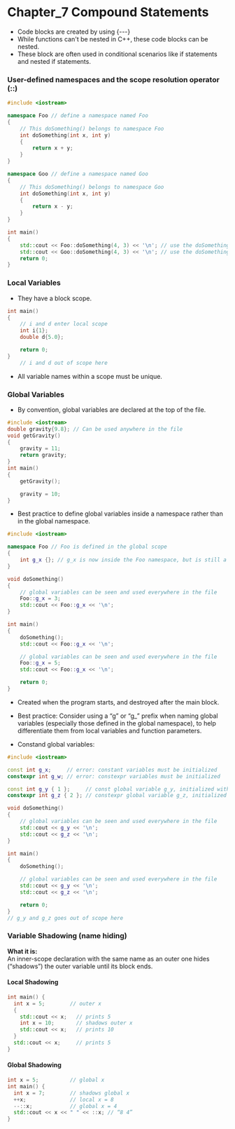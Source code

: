 # Chapter_7 Compound Statements
- Code blocks are created by using {---}
- While functions can't be nested in C++, these code blocks can be nested.
- These block are often used in conditional scenarios like if statements and nested if statements.

### User-defined namespaces and the scope resolution operator (::)
```cpp
#include <iostream>

namespace Foo // define a namespace named Foo
{
    // This doSomething() belongs to namespace Foo
    int doSomething(int x, int y)
    {
        return x + y;
    }
}

namespace Goo // define a namespace named Goo
{
    // This doSomething() belongs to namespace Goo
    int doSomething(int x, int y)
    {
        return x - y;
    }
}

int main()
{
    std::cout << Foo::doSomething(4, 3) << '\n'; // use the doSomething() that exists in namespace Foo
    std::cout << Goo::doSomething(4, 3) << '\n'; // use the doSomething() that exists in namespace Goo
    return 0;
}
```

### Local Variables
- They have a block scope.
```cpp
int main()
{
    // i and d enter local scope
    int i{1}; 
    double d{5.0};

    return 0;
}
    // i and d out of scope here
```
- All variable names within a scope must be unique.

### Global Variables
- By convention, global variables are declared at the top of the file.
```cpp
#include <iostream>
double gravity{9.8}; // Can be used anywhere in the file
void getGravity()
{
    gravity = 11;
    return gravity;
}
int main()
{
    getGravity();

    gravity = 10;
}
```
- Best practice to define global variables inside a namespace rather than in the global namespace.
```cpp
#include <iostream>

namespace Foo // Foo is defined in the global scope
{
    int g_x {}; // g_x is now inside the Foo namespace, but is still a global variable
}

void doSomething()
{
    // global variables can be seen and used everywhere in the file
    Foo::g_x = 3;
    std::cout << Foo::g_x << '\n';
}

int main()
{
    doSomething();
    std::cout << Foo::g_x << '\n';

    // global variables can be seen and used everywhere in the file
    Foo::g_x = 5;
    std::cout << Foo::g_x << '\n';

    return 0;
}
```
- Created when the program starts, and destroyed after the main block.
- Best practice: Consider using a “g” or “g_” prefix when naming global variables (especially those defined in the global namespace), to help differentiate them from local variables and function parameters.

- Constand global variables:
```cpp
#include <iostream>

const int g_x;     // error: constant variables must be initialized
constexpr int g_w; // error: constexpr variables must be initialized

const int g_y { 1 };     // const global variable g_y, initialized with a value
constexpr int g_z { 2 }; // constexpr global variable g_z, initialized with a value

void doSomething()
{
    // global variables can be seen and used everywhere in the file
    std::cout << g_y << '\n';
    std::cout << g_z << '\n';
}

int main()
{
    doSomething();

    // global variables can be seen and used everywhere in the file
    std::cout << g_y << '\n';
    std::cout << g_z << '\n';

    return 0;
}
// g_y and g_z goes out of scope here
```

### Variable Shadowing (name hiding)

**What it is:**  
An inner-scope declaration with the same name as an outer one hides (“shadows”) the outer variable until its block ends.

#### Local Shadowing

```cpp
int main() {
  int x = 5;        // outer x
  {
    std::cout << x;   // prints 5
    int x = 10;       // shadows outer x
    std::cout << x;   // prints 10
  }
  std::cout << x;     // prints 5
}
```

#### Global Shadowing

```cpp
int x = 5;          // global x
int main() {
  int x = 7;        // shadows global x
  ++x;              // local x = 8
  --::x;            // global x = 4
  std::cout << x << " " << ::x; // “8 4”
}
```
